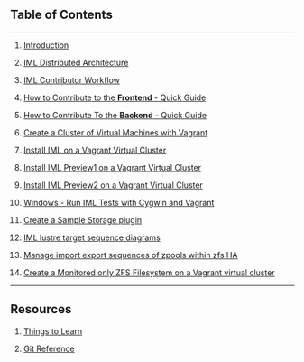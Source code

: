 ## Table of Contents
---
1. [Introduction](Introduction.md)

1. [IML Distributed Architecture](IML_Distributed_Architecture.md)

1. [IML Contributor Workflow](IML_Contributor_Workflow.md)

1. [How to Contribute to the **Frontend** - Quick Guide](Contribute_To_Frontend_Quick_Guide.md)

1. [How to Contribute To the **Backend** - Quick Guide](Contribute_To_Backend_Quick_Guide.md)

1. [Create a Cluster of Virtual Machines with Vagrant](https://github.com/intel-hpdd/Vagrantfiles/blob/master/README.md)

1. [Install IML on a Vagrant Virtual Cluster](Installing_IML_on_HPC_Storage_Sandbox.md)

1. [Install IML Preview1 on a Vagrant Virtual Cluster](Install_IML_Preview1_on_a_Cluster.md)

1. [Install IML Preview2 on a Vagrant Virtual Cluster](Install_IML_Preview2_on_a_Cluster.md)

1. [Windows - Run IML Tests with Cygwin and Vagrant](Run_Iml_Tests_Cygwin.md)

1.  [Create a Sample Storage plugin](https://github.com/intel-hpdd/sample-storage-plugin
)

1. [IML lustre target sequence diagrams](IML_Lustre_Target_Sequence_Diagrams.md)

1. [Manage import export sequences of zpools within zfs HA](Managing_Import_Export_Sequences_of_Zpools_within_zfs_HA.md)

1. [Create a Monitored only ZFS Filesystem on a Vagrant virtual cluster](Monitored_Only_ZFS.md)

---
## Resources

1.  [Things to Learn](Things_to_Learn.md)

1.  [Git Reference](Git_Reference.md)
